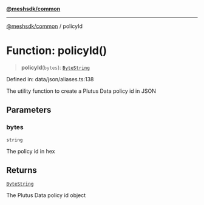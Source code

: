[**@meshsdk/common**](../README.md)

***

[@meshsdk/common](../globals.md) / policyId

# Function: policyId()

> **policyId**(`bytes`): [`ByteString`](../type-aliases/ByteString.md)

Defined in: data/json/aliases.ts:138

The utility function to create a Plutus Data policy id in JSON

## Parameters

### bytes

`string`

The policy id in hex

## Returns

[`ByteString`](../type-aliases/ByteString.md)

The Plutus Data policy id object
